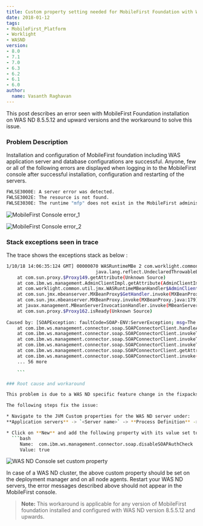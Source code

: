 ```yaml
---
title: Custom property setting needed for MobileFirst Foundation with WebSphere Application Server (WAS) ND version 8.5.5.12 and upwards
date: 2018-01-12
tags:
- MobileFirst_Platform
- Worklight
- WASND
version:
- 8.0
- 7.1
- 7.0
- 6.3
- 6.2
- 6.1
- 6.0
author:
  name: Vasanth Raghavan
---
```

This post describes an error seen with MobileFirst Foundation installation on WAS ND 8.5.5.12 and upward versions and the workaround to solve this issue. 

### Problem Description

Installation and configuration of MobileFirst foundation including WAS application server and database configurations are successful. Anyone, few or all of the following errors are displayed when logging in to the MobileFirst console after successful installation, configuration and restarting of the servers.

```bash
FWLSE3000E: A server error was detected.
FWLSE3002E: The resource is not found.
FWLSE3030E: The runtime "mfp" does not exist in the MobileFirst administration database. The database may be corrupted 

```

![MobileFirst Console error_1]({{site.baseurl}}/assets/blog/2018-01-12-mfp-custom-property-setting-for-wasnd-85512/mfp8-1.jpg)

![MobileFirst Console error_2]({{site.baseurl}}/assets/blog/2018-01-12-mfp-custom-property-setting-for-wasnd-85512/mfp8-2.jpg)

### Stack exceptions seen in trace

The trace shows the exceptions stack as below :

```bash
1/10/18 14:06:35:124 GMT] 00000070 WASRuntimeMBe 2 com.worklight.common.util.jmx.WASRuntimeMBeanHandler$AdminClientMBeanServerConnection getAttribute THROW
                                 java.lang.reflect.UndeclaredThrowableException
	at com.sun.proxy.$Proxy149.getAttribute(Unknown Source)
	at com.ibm.ws.management.AdminClientImpl.getAttribute(AdminClientImpl.java:153)
	at com.worklight.common.util.jmx.WASRuntimeMBeanHandler$AdminClientMBeanServerConnection.getAttribute(WASRuntimeMBeanHandler.java:499)
	at com.sun.jmx.mbeanserver.MXBeanProxy$GetHandler.invoke(MXBeanProxy.java:134)
	at com.sun.jmx.mbeanserver.MXBeanProxy.invoke(MXBeanProxy.java:179)
	at javax.management.MBeanServerInvocationHandler.invoke(MBeanServerInvocationHandler.java:269)
	at com.sun.proxy.$Proxy162.isReady(Unknown Source)
	
Caused by: [SOAPException: faultCode=SOAP-ENV:ServerException; msg=The Soap RPC call cannot be unmarshalled.]
	at com.ibm.ws.management.connector.soap.SOAPConnectorClient.handleAdminFault(SOAPConnectorClient.java:959)
	at com.ibm.ws.management.connector.soap.SOAPConnectorClient.invokeTemplateOnce(SOAPConnectorClient.java:924)
	at com.ibm.ws.management.connector.soap.SOAPConnectorClient.invokeTemplate(SOAPConnectorClient.java:689)
	at com.ibm.ws.management.connector.soap.SOAPConnectorClient.invokeTemplate(SOAPConnectorClient.java:679)
	at com.ibm.ws.management.connector.soap.SOAPConnectorClient.getAttribute(SOAPConnectorClient.java:634)
	at com.ibm.ws.management.connector.soap.SOAPConnectorClient.invoke(SOAPConnectorClient.java:490)
	... 56 more

	```

### Root cause and workaround

This problem is due to a WAS ND specific feature change in the fixpacks from version 8.5.5.12 and upwards for handling SOAP connections during communications. 

The following steps fix the issue:

* Navigate to the JVM Custom properties for the WAS ND server under:
**Application servers** -> `<Server name>` -> **Process Definition** -> **Java Virtual Machine** -> **Custom properties**.

* Click on **New** and add the following property with its value set to **true**.
  ```bash
     Name:  com.ibm.ws.management.connector.soap.disableSOAPAuthCheck          
     Value: true  
   ```

![WAS ND Console set custom property]({{site.baseurl}}/assets/blog/2018-01-12-mfp-custom-property-setting-for-wasnd-85512/mfp8-3.jpg)

In case of a WAS ND cluster, the above custom property should be set on the deployment manager and on all node agents. Restart your WAS ND servers, the error messages described above should not appear in the MobileFirst console.

>**Note:** This workaround is applicable for any version of MobileFirst foundation installed and configured with WAS ND version 8.5.5.12 and upwards.

